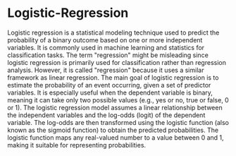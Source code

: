 # Logistic-Regression
Logistic regression is a statistical modeling technique used to predict the probability of a binary outcome based on one or more independent variables. It is commonly used in machine learning and statistics for classification tasks.
The term "regression" might be misleading since logistic regression is primarily used for classification rather than regression analysis. However, it is called "regression" because it uses a similar framework as linear regression.
The main goal of logistic regression is to estimate the probability of an event occurring, given a set of predictor variables. It is especially useful when the dependent variable is binary, meaning it can take only two possible values (e.g., yes or no, true or false, 0 or 1).
The logistic regression model assumes a linear relationship between the independent variables and the log-odds (logit) of the dependent variable. The log-odds are then transformed using the logistic function (also known as the sigmoid function) to obtain the predicted probabilities. The logistic function maps any real-valued number to a value between 0 and 1, making it suitable for representing probabilities.
